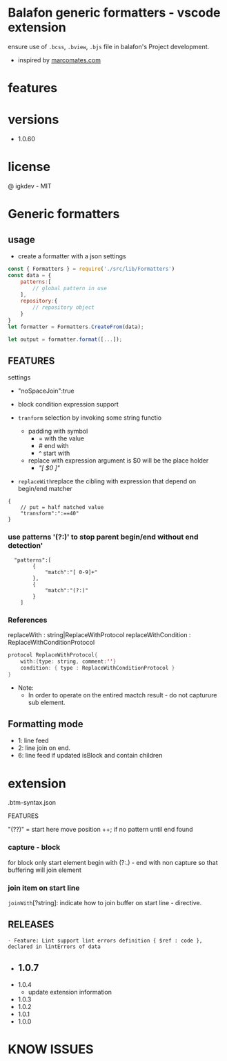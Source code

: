 # Balafon generic formatters - vscode extension 

ensure use of `.bcss`, `.bview`, `.bjs` file in balafon's Project development.

- inspired by [marcomates.com](https://macromates.com/manual/en/language_grammars) 

# features

# versions

- 1.0.60

# license

@ igkdev - MIT




# Generic formatters 

## usage

- create a formatter with a json settings 

```js
const { Formatters } = require('./src/lib/Formatters')
const data = {
    patterns:[
        // global pattern in use
    ],
    repository:{
        // repository object
    }
}
let formatter = Formatters.CreateFrom(data);

let output = formatter.format([...]);

```

## FEATURES

settings
- "noSpaceJoin":true  
- block condition expression support

- `tranform` selection by invoking some string functio
    - padding with symbol
        - = with the value
        - \# end with
        - ^ start with
    - replace with expression argument is $0 will be the place holder
        - _"[ $0 ]"_
- `replaceWith`replace the cibling with expression that depend on begin/end matcher

```jsonc
{
    // put = half matched value
    "transform":":==40"
}
```

### use patterns '(?:)' to stop parent begin/end without end detection'
```jsonc
  "patterns":[
        {
            "match":"[ 0-9]+"
        },
        {
            "match":"(?:)"                            
        }
    ]
```

### References

replaceWith : string|ReplaceWithProtocol
replaceWithCondition : ReplaceWithConditionProtocol

```java
protocol ReplaceWithProtocol{
    with:{type: string, comment:''}
    condition: { type : ReplaceWithConditionProtocol }
}

```

- Note: 
    - In order to operate on the entired mactch result - do not capturure sub element. 


## Formatting mode 
- 1: line feed
- 2: line join on end.
- 6: line feed if updated isBlock and contain children


# extension 
.btm-syntax.json

FEATURES 

"(??)" = start here move position ++; if no pattern until end found

### capture - block
for block only start element begin with (?:.) - end with non capture so that buffering will join
element

### join item on start line 
`joinWith`[?string]: indicate how to join buffer on start line - directive.


## RELEASES
    - Feature: Lint support lint errors definition { $ref : code }, declared in lintErrors of data
- 1.0.7
    - 
- 1.0.4
    - update extension information
- 1.0.3
- 1.0.2
- 1.0.1
- 1.0.0

# KNOW ISSUES


